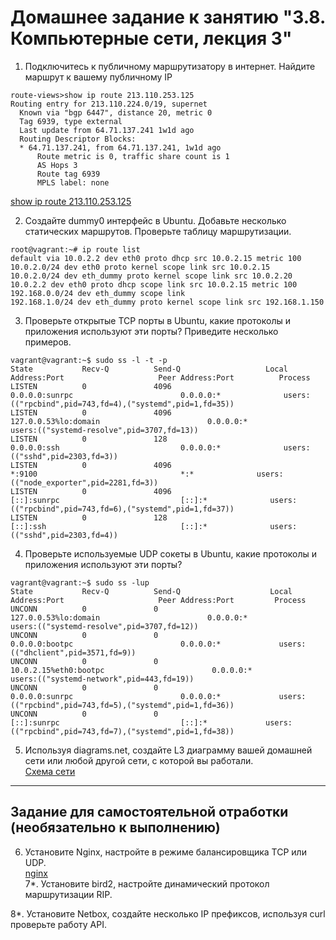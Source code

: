 # Домашнее задание к занятию "3.8. Компьютерные сети, лекция 3"

1. Подключитесь к публичному маршрутизатору в интернет. Найдите маршрут к вашему публичному IP
```
route-views>show ip route 213.110.253.125
Routing entry for 213.110.224.0/19, supernet
  Known via "bgp 6447", distance 20, metric 0
  Tag 6939, type external
  Last update from 64.71.137.241 1w1d ago
  Routing Descriptor Blocks:
  * 64.71.137.241, from 64.71.137.241, 1w1d ago
      Route metric is 0, traffic share count is 1
      AS Hops 3
      Route tag 6939
      MPLS label: none
``` 
     
[show ip route 213.110.253.125](bgp.md)<br>

2. Создайте dummy0 интерфейс в Ubuntu. Добавьте несколько статических маршрутов. Проверьте таблицу маршрутизации.

```
root@vagrant:~# ip route list
default via 10.0.2.2 dev eth0 proto dhcp src 10.0.2.15 metric 100
10.0.2.0/24 dev eth0 proto kernel scope link src 10.0.2.15
10.0.2.0/24 dev eth_dummy proto kernel scope link src 10.0.2.20
10.0.2.2 dev eth0 proto dhcp scope link src 10.0.2.15 metric 100
192.168.0.0/24 dev eth_dummy scope link
192.168.1.0/24 dev eth_dummy proto kernel scope link src 192.168.1.150
```

3. Проверьте открытые TCP порты в Ubuntu, какие протоколы и приложения используют эти порты? Приведите несколько примеров.

```
vagrant@vagrant:~$ sudo ss -l -t -p
State           Recv-Q          Send-Q                   Local Address:Port                     Peer Address:Port          Process
LISTEN          0               4096                           0.0.0.0:sunrpc                        0.0.0.0:*              users:(("rpcbind",pid=743,fd=4),("systemd",pid=1,fd=35))
LISTEN          0               4096                     127.0.0.53%lo:domain                        0.0.0.0:*              users:(("systemd-resolve",pid=3707,fd=13))
LISTEN          0               128                            0.0.0.0:ssh                           0.0.0.0:*              users:(("sshd",pid=2303,fd=3))
LISTEN          0               4096                                 *:9100                                *:*              users:(("node_exporter",pid=2281,fd=3))
LISTEN          0               4096                              [::]:sunrpc                           [::]:*              users:(("rpcbind",pid=743,fd=6),("systemd",pid=1,fd=37))
LISTEN          0               128                               [::]:ssh                              [::]:*              users:(("sshd",pid=2303,fd=4))
```

4. Проверьте используемые UDP сокеты в Ubuntu, какие протоколы и приложения используют эти порты?
```
vagrant@vagrant:~$ sudo ss -lup
State           Recv-Q          Send-Q                    Local Address:Port                     Peer Address:Port         Process
UNCONN          0               0                         127.0.0.53%lo:domain                        0.0.0.0:*             users:(("systemd-resolve",pid=3707,fd=12))
UNCONN          0               0                               0.0.0.0:bootpc                        0.0.0.0:*             users:(("dhclient",pid=3571,fd=9))
UNCONN          0               0                        10.0.2.15%eth0:bootpc                        0.0.0.0:*             users:(("systemd-network",pid=443,fd=19))
UNCONN          0               0                               0.0.0.0:sunrpc                        0.0.0.0:*             users:(("rpcbind",pid=743,fd=5),("systemd",pid=1,fd=36))
UNCONN          0               0                                  [::]:sunrpc                           [::]:*             users:(("rpcbind",pid=743,fd=7),("systemd",pid=1,fd=38))

```
 
5. Используя diagrams.net, создайте L3 диаграмму вашей домашней сети или любой другой сети, с которой вы работали. 
<br> [Схема сети](Схема_сети.drawio.png)

 ---
## Задание для самостоятельной отработки (необязательно к выполнению)

6. Установите Nginx, настройте в режиме балансировщика TCP или UDP.<br>
[nginx](nginx.md)<br>
7*. Установите bird2, настройте динамический протокол маршрутизации RIP.

8*. Установите Netbox, создайте несколько IP префиксов, используя curl проверьте работу API.
